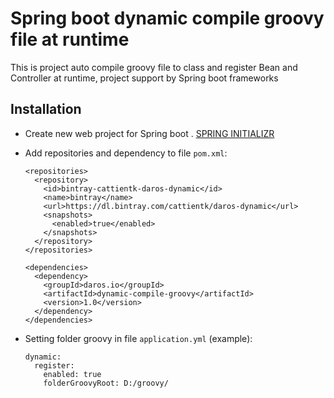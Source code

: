 # Spring boot dynamic compile groovy file at runtime 
This is project auto compile groovy file to class and register Bean and Controller at runtime, project support by Spring boot frameworks

## Installation
  * Create new web project for Spring boot . [SPRING INITIALIZR](http://start.spring.io/)
  
  * Add repositories and dependency to file `pom.xml`:
  
        <repositories>
          <repository>
            <id>bintray-cattientk-daros-dynamic</id>
            <name>bintray</name>
            <url>https://dl.bintray.com/cattientk/daros-dynamic</url>
            <snapshots>
              <enabled>true</enabled>
            </snapshots>
          </repository>
        </repositories>
        
        <dependencies>
          <dependency>
            <groupId>daros.io</groupId>
            <artifactId>dynamic-compile-groovy</artifactId>
            <version>1.0</version>
          </dependency>
        </dependencies>
  * Setting folder groovy in file `application.yml` (example):
  
        dynamic:
          register:
            enabled: true
            folderGroovyRoot: D:/groovy/
